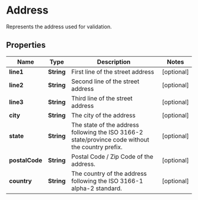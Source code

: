 

# Address

Represents the address used for validation.

## Properties

| Name | Type | Description | Notes |
|------------ | ------------- | ------------- | -------------|
|**line1** | **String** | First line of the street address |  [optional] |
|**line2** | **String** | Second line of the street address |  [optional] |
|**line3** | **String** | Third line of the street address |  [optional] |
|**city** | **String** | The city of the address |  [optional] |
|**state** | **String** | The state of the address following the ISO 3166-2 state/province code without the country prefix. |  [optional] |
|**postalCode** | **String** | Postal Code / Zip Code of the address. |  [optional] |
|**country** | **String** | The country of the address following the ISO 3166-1 alpha-2 standard. |  [optional] |



